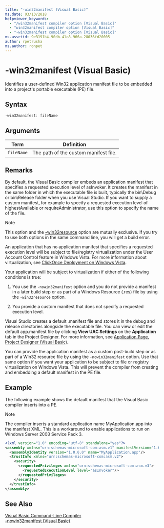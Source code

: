 ```yaml
---
title: "-win32manifest (Visual Basic)"
ms.date: 03/13/2018
helpviewer_keywords: 
  - "/win32manifest compiler option [Visual Basic]"
  - "win32manifest compiler option [Visual Basic]"
  - "-win32manifest compiler option [Visual Basic]"
ms.assetid: 9e3191b4-90db-41c8-966a-28036fd20005
author: rpetrusha
ms.author: ronpet
---
```

# -win32manifest (Visual Basic)
Identifies a user-defined Win32 application manifest file to be embedded into a project's portable executable (PE) file.  

## Syntax  

```  
-win32manifest: fileName  
```  

## Arguments  


|Term|Definition|  
|---|---|  
|`fileName`|The path of the custom manifest file.|  

## Remarks  
 By default, the Visual Basic compiler embeds an application manifest that specifies a requested execution level of asInvoker. It creates the manifest in the same folder in which the executable file is built, typically the bin\Debug or bin\Release folder when you use Visual Studio. If you want to supply a custom manifest, for example to specify a requested execution level of highestAvailable or requireAdministrator, use this option to specify the name of the file.  

> [!NOTE]
>  This option and the [-win32resource](../../../visual-basic/reference/command-line-compiler/win32resource.md) option are mutually exclusive. If you try to use both options in the same command line, you will get a build error.  

 An application that has no application manifest that specifies a requested execution level will be subject to file/registry virtualization under the User Account Control feature in Windows Vista. For more information about virtualization, see [ClickOnce Deployment on Windows Vista](/visualstudio/deployment/clickonce-deployment-on-windows-vista).  

 Your application will be subject to virtualization if either of the following conditions is true:  

1. You use the `-nowin32manifest` option and you do not provide a manifest in a later build step or as part of a Windows Resource (.res) file by using the `-win32resource` option.  

2. You provide a custom manifest that does not specify a requested execution level.  

 Visual Studio creates a default .manifest file and stores it in the debug and release directories alongside the executable file. You can view or edit the default app.manifest file by clicking **View UAC Settings** on the **Application** tab in the Project Designer. For more information, see [Application Page, Project Designer (Visual Basic)](/visualstudio/ide/reference/application-page-project-designer-visual-basic).  

 You can provide the application manifest as a custom post-build step or as part of a Win32 resource file by using the `-nowin32manifest` option. Use that same option if you want your application to be subject to file or registry virtualization on Windows Vista. This will prevent the compiler from creating and embedding a default manifest in the PE file.  

## Example  
 The following example shows the default manifest that the Visual Basic compiler inserts into a PE.  

> [!NOTE]
>  The compiler inserts a standard application name MyApplication.app into the manifest XML. This is a workaround to enable applications to run on Windows Server 2003 Service Pack 3.  

```xml  
<?xml version="1.0" encoding="utf-8" standalone="yes"?>  
<assembly xmlns="urn:schemas-microsoft-com:asm.v1" manifestVersion="1.0">  
  <assemblyIdentity version="1.0.0.0" name="MyApplication.app"/>  
  <trustInfo xmlns="urn:schemas-microsoft-com:asm.v2">  
    <security>  
      <requestedPrivileges xmlns="urn:schemas-microsoft-com:asm.v3">  
        <requestedExecutionLevel level="asInvoker"/>  
      </requestedPrivileges>  
    </security>  
  </trustInfo>  
</assembly>  
```  

## See Also  
 [Visual Basic Command-Line Compiler](../../../visual-basic/reference/command-line-compiler/index.md)  
 [-nowin32manifest (Visual Basic)](../../../visual-basic/reference/command-line-compiler/nowin32manifest.md)
